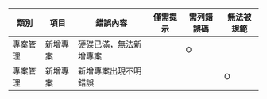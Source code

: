| 類別     | 項目     | 錯誤內容               | 僅需提示 | 需列錯誤碼 | 無法被規範 |
| -------- | -------- | ---------------------- | -------- | ---------- | ---------- |
| 專案管理 | 新增專案 | 硬碟已滿，無法新增專案 |          | O          |            |
| 專案管理 | 新增專案 | 新增專案出現不明錯誤   |          |            | O          |
